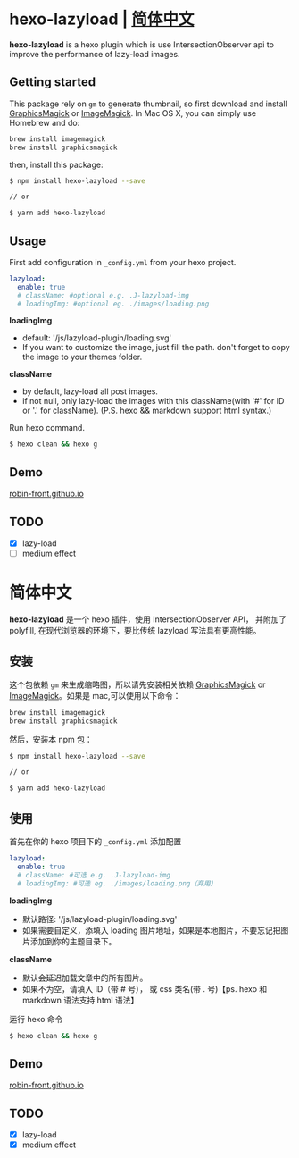 # hexo-lazyload | [简体中文](#简体中文)

**hexo-lazyload** is a hexo plugin which is use IntersectionObserver api to improve the performance of lazy-load images.


## Getting started

This package rely on `gm` to generate thumbnail, so first download and install [GraphicsMagick](http://www.graphicsmagick.org/) or [ImageMagick](http://www.imagemagick.org/). In Mac OS X, you can simply use Homebrew and do:

```bash
brew install imagemagick
brew install graphicsmagick
```

then, install this package:

```bash
$ npm install hexo-lazyload --save

// or

$ yarn add hexo-lazyload
```

## Usage

First add configuration in `_config.yml` from your hexo project.

```yaml
lazyload:
  enable: true
  # className: #optional e.g. .J-lazyload-img
  # loadingImg: #optional eg. ./images/loading.png
```

**loadingImg**
- default: '/js/lazyload-plugin/loading.svg'
- If you want to customize the image, just fill the path. don't forget to copy the image to your themes folder.

**className**
- by default, lazy-load all post images.
- if not null, only lazy-load the images with this className(with '#' for ID or '.' for className). (P.S. hexo && markdown support html syntax.)


Run hexo command.

```bash
$ hexo clean && hexo g
```

## Demo

[robin-front.github.io](https://robin-front.github.io)

## TODO

- [x] lazy-load
- [ ] medium effect

# 简体中文

**hexo-lazyload** 是一个 hexo 插件，使用 IntersectionObserver API， 并附加了 polyfill, 在现代浏览器的环境下，要比传统 lazyload 写法具有更高性能。

## 安装

这个包依赖 `gm` 来生成缩略图，所以请先安装相关依赖 [GraphicsMagick](http://www.graphicsmagick.org/) or [ImageMagick](http://www.imagemagick.org/)。如果是 mac,可以使用以下命令：

```bash
brew install imagemagick
brew install graphicsmagick
```
然后，安装本 npm 包：

```bash
$ npm install hexo-lazyload --save

// or

$ yarn add hexo-lazyload
```

## 使用

首先在你的 hexo 项目下的 `_config.yml` 添加配置

```yaml
lazyload:
  enable: true
  # className: #可选 e.g. .J-lazyload-img
  # loadingImg: #可选 eg. ./images/loading.png（弃用）
```

**loadingImg**
- 默认路径: '/js/lazyload-plugin/loading.svg'
- 如果需要自定义，添填入 loading 图片地址，如果是本地图片，不要忘记把图片添加到你的主题目录下。

**className**
- 默认会延迟加载文章中的所有图片。
- 如果不为空，请填入 ID（带 # 号）， 或 css 类名(带 . 号)【ps. hexo 和 markdown 语法支持 html 语法】


运行 hexo 命令

```bash
$ hexo clean && hexo g
```

## Demo

[robin-front.github.io](https://robin-front.github.io)

## TODO

- [x] lazy-load
- [x] medium effect
